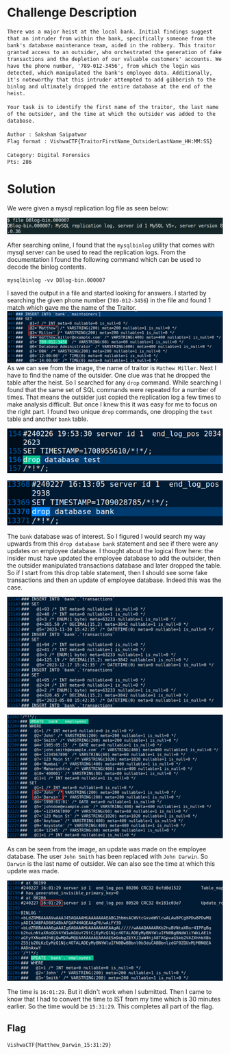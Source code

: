 # Challenge Description
```
There was a major heist at the local bank. Initial findings suggest that an intruder from within the bank, specifically someone from the bank's database maintenance team, aided in the robbery. This traitor granted access to an outsider, who orchestrated the generation of fake transactions and the depletion of our valuable customers' accounts. We have the phone number, '789-012-3456', from which the login was detected, which manipulated the bank's employee data. Additionally, it's noteworthy that this intruder attempted to add gibberish to the binlog and ultimately dropped the entire database at the end of the heist.

Your task is to identify the first name of the traitor, the last name of the outsider, and the time at which the outsider was added to the database.

Author : Saksham Saipatwar
Flag format : VishwaCTF{TraitorFirstName_OutsiderLastName_HH:MM:SS}

Category: Digital Forensics
Pts: 286
```
# Solution
We were given a mysql replication log file as seen below:

![smoke_file_type.png](images/smoke_file_type.png)

After searching online, I found that the `mysqlbinlog` utility that comes with mysql server can be used to read the replication logs. From the documentation I found the following command which can be used to decode the binlog contents.
```
mysqlbinlog -vv DBlog-bin.000007
```
I saved the output in a file and started looking for answers. I started by searching the given phone number (`789-012-3456`) in the file and found 1 match which gave me the name of the Traitor.
![smoke_traitor_name.png](images/smoke_traitor_name.png)
As we can see from the image, the name of traitor is `Mathew Miller`.
Next I have to find the name of the outsider. One clue was that he dropped the table after the heist. So I searched for any `drop` command. While searching I found that the same set of SQL commands were repeated for a number of times. That means the outsider just copied the replication log a few times to make analysis difficult. But once I knew this it was easy for me to focus on the right part.
I found two unique `drop` commands, one dropping the `test` table and another `bank` table.

![smoke_drop_test.png](images/smoke_drop_test.png)

![smoke_drop_bank.png](images/smoke_drop_bank.png)

The `bank` database was of interest. So I figured I would search my way upwards from this `drop database bank` statement and see if there were any updates on employee database. I thought about the logical flow here: the insider must have updated the employee database to add the outsider, then the outsider manipulated transactions database and later dropped the table. So if I start from this drop table statement, then I should see some fake transactions and then an update of employee database. Indeed this was the case.

![smoke_fake_trx.png](images/smoke_fake_trx.png)

![smoke_outsider_name.png](images/smoke_outsider_name.png)

As can be seen from the image, an update was made on the employee database. The user `John Smith` has been replaced with `John Darwin`. So `Darwin` is the last name of outsider. We can also see the time at which this update was made.

![smoke_update_time.png](images/smoke_update_time.png)

The time is `16:01:29`. But it didn't work when I submitted. Then I came to know that I had to convert the time to IST from my time which is 30 minutes earlier. So the time would be `15:31:29`. This completes all part of the flag.
## Flag
`VishwaCTF{Matthew_Darwin_15:31:29}`
